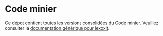 # Code minier

Ce dépot contient toutes les versions consolidées du Code minier. Veuillez consulter la [documentation générique pour lexxxit](https://github.com/lexxxit/documentation).
